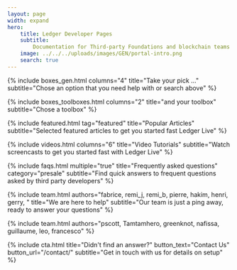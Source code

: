 ```yaml
---
layout: page
width: expand
hero:
    title: Ledger Developer Pages
    subtitle: 
        Documentation for Third-party Foundations and blockchain teams who want to develop their currency and services in the Desktop and Mobile versions of Ledger Live
    image: ../../../uploads/images/GEN/portal-intro.png
    search: true 
---
```

 
{% include boxes_gen.html columns="4" title="Take your pick ..." subtitle="Chose an option that you need help with or search above" %}

{% include boxes_toolboxes.html columns="2" title="and your toolbox" subtitle="Chose a toolbox" %}

{% include featured.html tag="featured" title="Popular Articles" subtitle="Selected featured articles to get you started fast Ledger Live" %}

{% include videos.html columns="6" title="Video Tutorials" subtitle="Watch screencasts to get you started fast with Ledger Live" %}

{% include faqs.html multiple="true" title="Frequently asked questions" category="presale" subtitle="Find quick answers to frequent  questions asked by third party developers" %}

{% include team.html authors="fabrice, remi_j, remi_b, pierre, hakim, henri, gerry, " title="We are here to help" subtitle="Our team is just a ping away, ready to answer your questions" %}

{% include team.html authors="pscott, Tamtamhero, greenknot, nafissa, guillaume, leo, francesco" %}

{% include cta.html title="Didn't find an answer?" button_text="Contact Us" button_url="/contact/" subtitle="Get in touch with us for details on setup" %}

